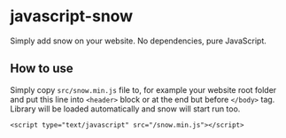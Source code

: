 # javascript-snow
Simply add snow on your website. No dependencies, pure JavaScript.

## How to use
Simply copy `src/snow.min.js` file to, for example your website root folder and put this line into `<header>` block or at the end but before `</body>` tag. Library will be loaded automatically and snow will start run too.
```
<script type="text/javascript" src="/snow.min.js"></script>
```
